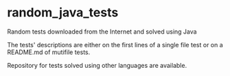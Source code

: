 # random_java_tests
Random tests downloaded from the Internet and solved using Java

The tests' descriptions are either on the first lines of a single file test or on a README.md of mutifile tests.

Repository for tests solved using other languages are available.
